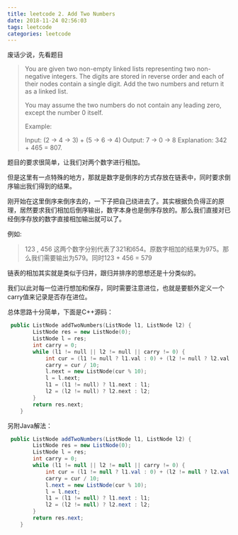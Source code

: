 ```yaml
---
title: leetcode 2. Add Two Numbers
date: 2018-11-24 02:56:03
tags: leetcode
categories: leetcode
---
```


废话少说，先看题目

> You are given two non-empty linked lists representing two non-negative integers. The digits are stored in reverse order and each of their nodes contain a single digit. Add the two numbers and return it as a linked list.
>
> You may assume the two numbers do not contain any leading zero, except the number 0 itself.
>
> Example:
>
> Input: (2 -> 4 -> 3) + (5 -> 6 -> 4)
> Output: 7 -> 0 -> 8
> Explanation: 342 + 465 = 807.
>

题目的要求很简单，让我们对两个数字进行相加。

但是这里有一点特殊的地方，那就是数字是倒序的方式存放在链表中，同时要求倒序输出我们得到的结果。

刚开始在这里倒序来倒序去的，一下子把自己绕进去了。其实根据负负得正的原理，居然要求我们相加后倒序输出，数字本身也是倒序存放的。那么我们直接对已经倒序存放的数字直接相加输出就可以了。

例如:
> 123 , 456
这两个数字分别代表了321和654。原数字相加的结果为975。那么我们需要输出为579。同时123 + 456 = 579

链表的相加其实就是类似于归并，跟归并排序的思想还是十分类似的。

我们以此对每一位进行想加和保存，同时需要注意进位，也就是要额外定义一个carry值来记录是否存在进位。

总体思路十分简单，下面是C++源码：

```c++
 public ListNode addTwoNumbers(ListNode l1, ListNode l2) {
        ListNode res = new ListNode(0);
        ListNode l = res;
        int carry = 0;
        while (l1 != null || l2 != null || carry != 0) {
            int cur = (l1 != null ? l1.val : 0) + (l2 != null ? l2.val : 0) + carry;
            carry = cur / 10;
            l.next = new ListNode(cur % 10);
            l = l.next;
            l1 = (l1 != null) ? l1.next : l1;
            l2 = (l2 != null) ? l2.next : l2;
        }
        return res.next;
    }
```


另附Java解法：
```java
 public ListNode addTwoNumbers(ListNode l1, ListNode l2) {
        ListNode res = new ListNode(0);
        ListNode l = res;
        int carry = 0;
        while (l1 != null || l2 != null || carry != 0) {
            int cur = (l1 != null ? l1.val : 0) + (l2 != null ? l2.val : 0) + carry;
            carry = cur / 10;
            l.next = new ListNode(cur % 10);
            l = l.next;
            l1 = (l1 != null) ? l1.next : l1;
            l2 = (l2 != null) ? l2.next : l2;
        }
        return res.next;
    }
```
